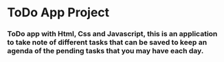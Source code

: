 # ToDo App Project


###  ToDo app with Html, Css and Javascript, this is an application to take note of different tasks that can be saved to keep an agenda of the pending tasks that you may have each day. 